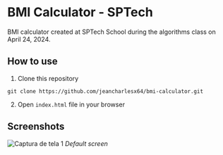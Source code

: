 
# BMI Calculator - SPTech

BMI calculator created at SPTech School during the algorithms class on April 24, 2024.

## How to use

1. Clone this repository 
 ```` 
 git clone https://github.com/jeancharlesx64/bmi-calculator.git
 ````
2. Open `index.html` file in your browser

## Screenshots

![Captura de tela 1](tree/main/assets/img/screenshots)
*Default screen*
